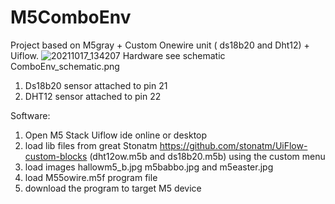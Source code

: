 # M5ComboEnv
Project based on M5gray + Custom Onewire unit ( ds18b20 and Dht12) + Uiflow.
![20211017_134207](https://user-images.githubusercontent.com/7823288/144311828-9b55deab-69bc-4875-818e-21d58cf602b9.jpg)
Hardware see schematic ComboEnv_schematic.png
1) Ds18b20 sensor attached to pin 21
2) DHT12 sensor attached to pin 22 

Software:
1) Open M5 Stack Uiflow ide online or desktop
2) load lib files from great Stonatm https://github.com/stonatm/UiFlow-custom-blocks (dht12ow.m5b and ds18b20.m5b)  using the custom menu 
3) load images hallowm5_b.jpg m5babbo.jpg and m5easter.jpg
4) load M55owire.m5f program file 
5) download the program to target M5 device
